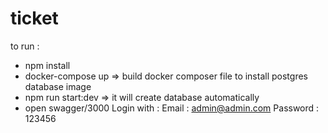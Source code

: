 # ticket
 to run :
 - npm install 
 - docker-compose up => build docker composer file to install postgres database image
 - npm run start:dev => it will create database automatically 
 - open swagger/3000
 Login with :
  Email : admin@admin.com 
  Password : 123456
